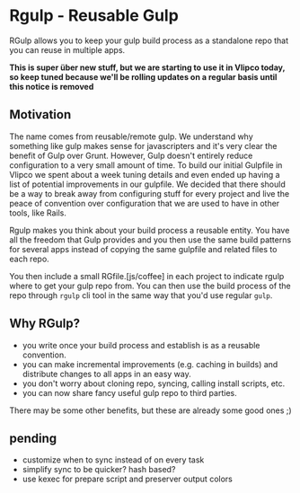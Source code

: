 Rgulp - Reusable Gulp
=====================

RGulp allows you to keep your gulp build process as a standalone repo that you can reuse in multiple apps.

**This is super über new stuff, but we are starting to use it in Vlipco today, so keep tuned because we'll be rolling updates on a regular basis until this notice is removed**

## Motivation

The name comes from reusable/remote gulp. We understand why something like gulp makes sense for javascripters and it's very clear the benefit of Gulp over Grunt. However, Gulp doesn't entirely reduce configuration to a very small amount of time. To build our initial Gulpfile in Vlipco we spent about a week tuning details and even ended up having a list of potential improvements in our gulpfile. We decided that there should be a way to break away from configuring stuff for every project and live the peace of convention over configuration that we are used to have in other tools, like Rails.

Rgulp makes you think about your build process a reusable entity. You have all the freedom that Gulp provides and you then use the same build patterns for several apps instead of copying the same gulpfile and related files to each repo.

You then include a small RGfile.[js/coffee] in each project to indicate rgulp where to get your gulp repo from. You can then use the build process of the repo through `rgulp` cli tool in the same way that you'd use regular `gulp`.

## Why RGulp?

- you write once your build process and establish is as a reusable convention.
- you can make incremental improvements (e.g. caching in builds) and distribute changes to all apps in an easy way.
- you don't worry about cloning repo, syncing, calling install scripts, etc.
- you can now share fancy useful gulp repo to third parties.

There may be some other benefits, but these are already some good ones ;)

## pending

- customize when to sync instead of on every task
- simplify sync to be quicker? hash based?
- use kexec for prepare script and preserver output colors